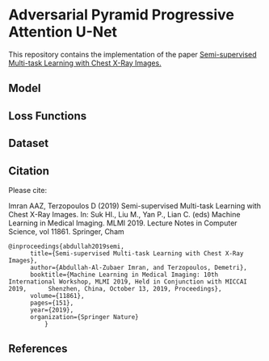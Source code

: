 # Adversarial Pyramid Progressive Attention U-Net
This repository contains the implementation of the paper <a href="https://link.springer.com/chapter/10.1007/978-3-030-32692-0_18">Semi-supervised Multi-task Learning with Chest X-Ray Images.</a> 


## Model



## Loss Functions



## Dataset







## Citation
Please cite:

Imran AAZ, Terzopoulos D (2019) Semi-supervised Multi-task Learning with Chest X-Ray Images. In: Suk HI., Liu M., Yan P., Lian C. (eds) Machine Learning in Medical Imaging. MLMI 2019. Lecture Notes in Computer Science, vol 11861. Springer, Cham

```
@inproceedings{abdullah2019semi,
	  title={Semi-supervised Multi-task Learning with Chest X-Ray Images},
	  author={Abdullah-Al-Zubaer Imran, and Terzopoulos, Demetri},
	  booktitle={Machine Learning in Medical Imaging: 10th International Workshop, MLMI 2019, Held in Conjunction with MICCAI 2019, 	 Shenzhen, China, October 13, 2019, Proceedings},
	  volume={11861},
	  pages={151},
	  year={2019},
	  organization={Springer Nature}
          }
```

## References
